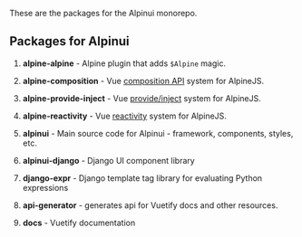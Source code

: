 <p>These are the packages for the Alpinui monorepo.</p>

## Packages for Alpinui

1. **alpine-alpine** - Alpine plugin that adds `$Alpine` magic.
2. **alpine-composition** - Vue [composition API](https://vuejs.org/guide/extras/composition-api-faq.html) system for AlpineJS.
3. **alpine-provide-inject** - Vue [provide/inject](https://vuejs.org/guide/components/provide-inject) system for AlpineJS.
4. **alpine-reactivity** - Vue [reactivity](https://github.com/vuejs/core/tree/main/packages/reactivity#readme) system for AlpineJS.
5. **alpinui** - Main source code for Alpinui - framework, components, styles, etc.
6. **alpinui-django** - Django UI component library
7. **django-expr** - Django template tag library for evaluating Python expressions


1. **api-generator** - generates api for Vuetify docs and other resources.
2. **docs** - Vuetify documentation
